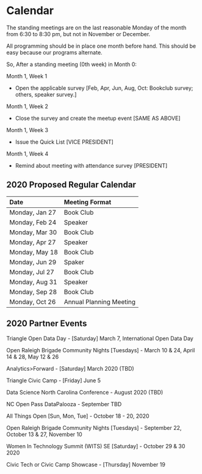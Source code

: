 # Calendar

The standing meetings are on the last reasonable Monday of the month from 6:30 to 8:30 pm, but not in November or December.

All programming should be in place one month before hand. This should be easy because our programs alternate.

So, After a standing meeting (0th week) in Month 0:

Month 1, Week 1
* Open the applicable survey [Feb, Apr, Jun, Aug, Oct: Bookclub survey; others, speaker survey.]

Month 1, Week 2
* Close the survey and create the meetup event [SAME AS ABOVE]

Month 1, Week 3
* Issue the Quick List [VICE PRESIDENT]

Month 1, Week 4
* Remind about meeting with attendance survey [PRESIDENT]

## 2020 Proposed Regular Calendar
| Date | Meeting Format |
|:---------------|:--------------------------------------------------|
| Monday, Jan 27 | Book Club |
| Monday, Feb 24 | Speaker |
| Monday, Mar 30 | Book Club |
| Monday, Apr 27 | Speaker |
| Monday, May 18 | Book Club |
| Monday, Jun 29 | Spaker |
| Monday, Jul 27 | Book Club |
| Monday, Aug 31 | Speaker |
| Monday, Sep 28 | Book Club |
| Monday, Oct 26 | Annual Planning Meeting |


## 2020 Partner Events

Triangle Open Data Day - [Saturday] March 7, International Open Data Day 

Open Raleigh Brigade Community Nights [Tuesdays] - March 10 & 24, April 14 & 28, May 12 & 26

Analytics>Forward - [Saturday] March 2020 (TBD)

Triangle Civic Camp - [Friday] June 5

Data Science North Carolina Conference - August 2020 (TBD)

NC Open Pass DataPalooza - September TBD

All Things Open [Sun, Mon, Tue] - October 18 - 20, 2020 

Open Raleigh Brigade Community Nights [Tuesdays] - September 22, October 13 & 27, November 10

Women In Technology Summit (WITS) SE [Saturday] - October 29 & 30 2020

Civic Tech or Civic Camp Showcase - [Thursday] November 19
